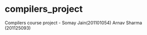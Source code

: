compilers_project
=================

Compilers course project - Somay Jain(201101054) Arnav Sharma (201125093)
